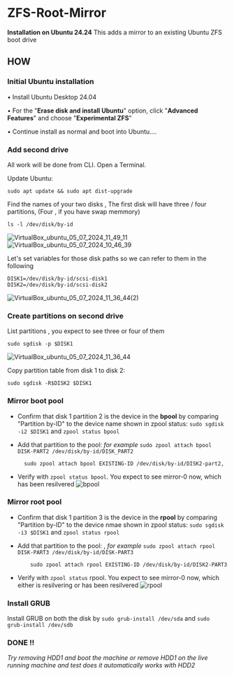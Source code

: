 # ZFS-Root-Mirror
**Installation on Ubuntu 24.24**
This adds a mirror to an existing Ubuntu ZFS boot drive

## HOW

### Initial Ubuntu installation

• Install Ubuntu Desktop 24.04 

• For the "**Erase disk and install Ubuntu**" option, click "**Advanced Features**" and choose "**Experimental ZFS**"

• Continue install as normal and boot into Ubuntu....

### Add second drive

All work will be done from CLI. Open a Terminal.

Update Ubuntu:
    
    sudo apt update && sudo apt dist-upgrade
Find the names of your two disks , 
The first disk will have three / four partitions, (Four , if you have swap memmory)
  
    ls -l /dev/disk/by-id

![VirtualBox_ubuntu_05_07_2024_11_49_11](https://github.com/kashinathshabu/ZFS-Root-Mirror/assets/67222565/7231b13d-ea7b-4794-bd6b-b8620c48c84f)
![VirtualBox_ubuntu_05_07_2024_10_46_39](https://github.com/kashinathshabu/ZFS-Root-Mirror/assets/67222565/b7af13ee-f8f6-4307-8baf-45c4cd6a9c01)




  
  Let's set variables for those disk paths so we can refer to them in the following

    DISK1=/dev/disk/by-id/scsi-disk1
    DISK2=/dev/disk/by-id/scsi-disk2
![VirtualBox_ubuntu_05_07_2024_11_36_44(2)](https://github.com/kashinathshabu/ZFS-Root-Mirror/assets/67222565/ad6a7bfe-3945-4375-bec7-823516c1d136)



### Create partitions on second drive

List partitions , you expect to see three or four of them 

    sudo sgdisk -p $DISK1
![VirtualBox_ubuntu_05_07_2024_11_36_44](https://github.com/kashinathshabu/ZFS-Root-Mirror/assets/67222565/b6b096e7-7232-4d60-bd8e-e5a9ce823e88)


Copy partition table from disk 1 to disk 2: 

    sudo sgdisk -R$DISK2 $DISK1

### Mirror boot pool
+ Confirm that disk 1 partition 2 is the device in the **bpool** by comparing "Partition by-ID" to the device name shown in zpool status: 
`sudo sgdisk -i2 $DISK1` and `zpool status bpool`

+ Add that partition to the pool:  *for example* `sudo zpool attach bpool DISK-PART2 /dev/disk/by-id/DISK_PART2`
  
        sudo zpool attach bpool EXISTING-ID /dev/disk/by-id/DISK2-part2, 

+ Verify with `zpool status bpool`. You expect to see mirror-0 now, which has been resilvered
  ![bpool](https://github.com/kashinathshabu/ZFS-Root-Mirror/assets/67222565/c4707a16-0ecb-4cf9-bd87-fbc802930406)


### Mirror root pool

+ Confirm that disk 1 partition 3 is the device in the **rpool** by comparing "Partition by-ID" to the device nmae shown in zpool status:
  `sudo sgdisk -i3 $DISK1` and `zpool status rpool`
  
+ Add that partition to the pool: , *for example* `sudo zpool attach rpool DISK-PART3 /dev/disk/by-id/DISK-PART3`

          sudo zpool attach rpool EXISTING-ID /dev/disk/by-id/DISK2-PART3
  
+ Verify with `zpool status` rpool. You expect to see mirror-0 now, which either is resilvering or has been resilvered
![rpool](https://github.com/kashinathshabu/ZFS-Root-Mirror/assets/67222565/0e45bf41-0fd8-4970-9fbe-96e6d867a2e4)


### Install GRUB
Install GRUB on both the disk by `sudo grub-install /dev/sda` and `sudo grub-install /dev/sdb`

### DONE !!
*Try removing HDD1 and boot the machine  or remove HDD1 on the live running machine and test does it automatically works with HDD2*
